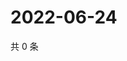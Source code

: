 # 2022-06-24

共 0 条

<!-- BEGIN WEIBO -->
<!-- 最后更新时间 Fri Jun 24 2022 19:13:22 GMT+0800 (China Standard Time) -->

<!-- END WEIBO -->
